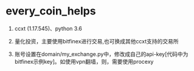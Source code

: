 # every_coin_helps
1. ccxt (1.17.545)、python 3.6

2. 量化投资，主要使用bitfinex进行交易,也可换成其他ccxt支持的交易所

3. 账号设置在domain/my_exchange.py中，修改成自己的api-key[代码中为bitfinex示例key]。如使用vpn翻墙，则，需要使用procexy

